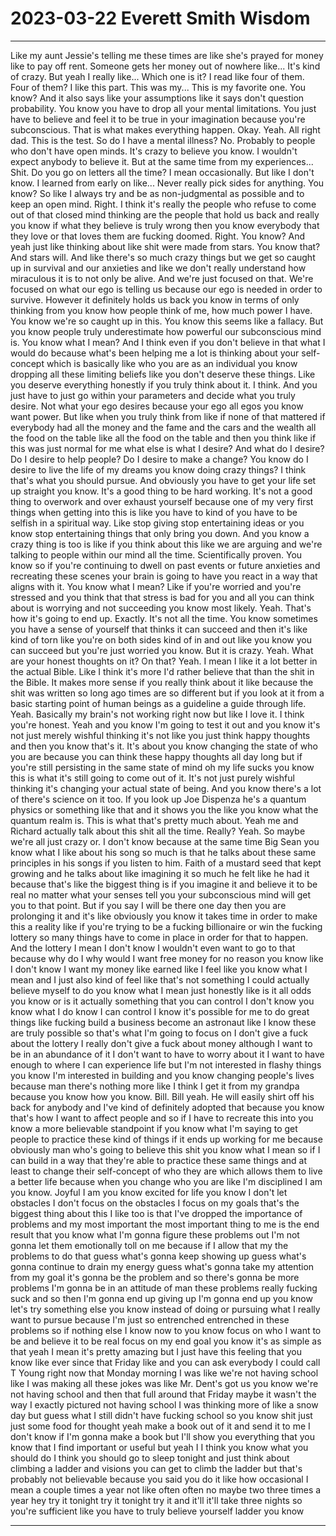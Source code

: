



# 2023-03-22 **Everett Smith** Wisdom
---
Like my aunt Jessie's telling me these times are like she's prayed for money like to pay off rent.
Someone gets her money out of nowhere like...
It's kind of crazy.
But yeah I really like...
Which one is it?
I read like four of them.
Four of them?
I like this part.
This was my...
This is my favorite one.
You know?
And it also says like your assumptions like it says don't question probability.
You know you have to drop all your mental limitations.
You just have to believe and feel it to be true in your imagination because you're subconscious.
That is what makes everything happen.
Okay.
Yeah.
All right dad.
This is the test.
So do I have a mental illness?
No.
Probably to people who don't have open minds.
It's crazy to believe you know.
I wouldn't expect anybody to believe it.
But at the same time from my experiences...
Shit.
Do you go on letters all the time?
I mean occasionally.
But like I don't know.
I learned from early on like...
Never really pick sides for anything.
You know?
So like I always try and be as non-judgmental as possible and to keep an open mind.
Right.
I think it's really the people who refuse to come out of that closed mind thinking are the people that hold us back and really you know if what they believe is truly wrong then you know everybody that they love or that loves them are fucking doomed.
Right.
You know?
And yeah just like thinking about like shit were made from stars.
You know that?
And stars will.
And like there's so much crazy things but we get so caught up in survival and our anxieties and like we don't really understand how miraculous it is to not only be alive.
And we're just focused on that.
We're focused on what our ego is telling us because our ego is needed in order to survive.
However it definitely holds us back you know in terms of only thinking from you know how people think of me, how much power I have.
You know we're so caught up in this.
You know this seems like a fallacy.
But you know people truly underestimate how powerful our subconscious mind is.
You know what I mean?
And I think even if you don't believe in that what I would do because what's been helping me a lot is thinking about your self-concept which is basically like who you are as an individual you know dropping all these limiting beliefs like you don't deserve these things.
Like you deserve everything honestly if you truly think about it.
I think.
And you just have to just go within your parameters and decide what you truly desire.
Not what your ego desires because your ego all egos you know want power.
But like when you truly think from like if none of that mattered if everybody had all the money and the fame and the cars and the wealth all the food on the table like all the food on the table and then you think like if this was just normal for me what else is what I desire?
And what do I desire?
Do I desire to help people?
Do I desire to make a change?
You know do I desire to live the life of my dreams you know doing crazy things?
I think that's what you should pursue.
And obviously you have to get your life set up straight you know.
It's a good thing to be hard working.
It's not a good thing to overwork and over exhaust yourself because one of my very first things when getting into this is like you have to kind of you have to be selfish in a spiritual way.
Like stop giving stop entertaining ideas or you know stop entertaining things that only bring you down.
And you know a crazy thing is too is like if you think about this like we are arguing and we're talking to people within our mind all the time.
Scientifically proven.
You know so if you're continuing to dwell on past events or future anxieties and recreating these scenes your brain is going to have you react in a way that aligns with it.
You know what I mean?
Like if you're worried and you're stressed and you think that that stress is bad for you and all you can think about is worrying and not succeeding you know most likely.
Yeah.
That's how it's going to end up.
Exactly.
It's not all the time.
You know sometimes you have a sense of yourself that thinks it can succeed and then it's like kind of torn like you're on both sides kind of in and out like you know you can succeed but you're just worried you know.
But it is crazy.
Yeah.
What are your honest thoughts on it?
On that?
Yeah.
I mean I like it a lot better in the actual Bible.
Like I think it's more I'd rather believe that than the shit in the Bible.
It makes more sense if you really think about it like because the shit was written so long ago times are so different but if you look at it from a basic starting point of human beings as a guideline a guide through life.
Yeah.
Basically my brain's not working right now but like I love it.
I think you're honest.
Yeah and you know I'm going to test it out and you know it's not just merely wishful thinking it's not like you just think happy thoughts and then you know that's it.
It's about you know changing the state of who you are because you can think these happy thoughts all day long but if you're still persisting in the same state of mind oh my life sucks you know this is what it's still going to come out of it.
It's not just purely wishful thinking it's changing your actual state of being.
And you know there's a lot of there's science on it too.
If you look up Joe Dispenza he's a quantum physics or something like that and it shows you the like you know what the quantum realm is.
This is what that's pretty much about.
Yeah me and Richard actually talk about this shit all the time.
Really?
Yeah.
So maybe we're all just crazy or.
I don't know because at the same time Big Sean you know what I like about his song so much is that he talks about these same principles in his songs if you listen to him.
Faith of a mustard seed that kept growing and he talks about like imagining it so much he felt like he had it because that's like the biggest thing is if you imagine it and believe it to be real no matter what your senses tell you your subconscious mind will get you to that point.
But if you say I will be there one day then you are prolonging it and it's like obviously you know it takes time in order to make this a reality like if you're trying to be a fucking billionaire or win the fucking lottery so many things have to come in place in order for that to happen.
And the lottery I mean I don't know I wouldn't even want to go to that because why do I why would I want free money for no reason you know like I don't know I want my money like earned like I feel like you know what I mean and I just also kind of feel like that's not something I could actually believe myself to do you know what I mean just honestly like is it all odds you know or is it actually something that you can control I don't know you know what I do know I can control I know it's possible for me to do great things like fucking build a business become an astronaut like I know these are truly possible so that's what I'm going to focus on I don't give a fuck about the lottery I really don't give a fuck about money although I want to be in an abundance of it I don't want to have to worry about it I want to have enough to where I can experience life but I'm not interested in flashy things you know I'm interested in building and you know changing people's lives because man there's nothing more like I think I get it from my grandpa because you know how you know.
Bill.
Bill yeah.
He will easily shirt off his back for anybody and I've kind of definitely adopted that because you know that's how I want to affect people and so if I have to recreate this into you know a more believable standpoint if you know what I'm saying to get people to practice these kind of things if it ends up working for me because obviously man who's going to believe this shit you know what I mean so if I can build in a way that they're able to practice these same things and at least to change their self-concept of who they are which allows them to live a better life because when you change who you are like I'm disciplined I am you know.
Joyful I am you know excited for life you know I don't let obstacles I don't focus on the obstacles I focus on my goals that's the biggest thing about this I like too is that I've dropped the importance of problems and my most important the most important thing to me is the end result that you know what I'm gonna figure these problems out I'm not gonna let them emotionally toll on me because if I allow that my the problems to do that guess what's gonna keep showing up guess what's gonna continue to drain my energy guess what's gonna take my attention from my goal it's gonna be the problem and so there's gonna be more problems I'm gonna be in an attitude of man these problems really fucking suck and so then I'm gonna end up giving up I'm gonna end up you know let's try something else you know instead of doing or pursuing what I really want to pursue because I'm just so entrenched entrenched in these problems so if nothing else I know now to you know focus on who I want to be and believe it to be real focus on my end goal you know it's as simple as that yeah I mean it's pretty amazing but I just have this feeling that you know like ever since that Friday like and you can ask everybody I could call T Young right now that Monday morning I was like we're not having school like I was making all these jokes was like Mr. Dent's got us you know we're not having school and then that full around that Friday maybe it wasn't the way I exactly pictured not having school I was thinking more of like a snow day but guess what I still didn't have fucking school so you know shit just just some food for thought yeah make a book out of it and send it to me I don't know if I'm gonna make a book but I'll show you everything that you know that I find important or useful but yeah I I think you know what you should do I think you should go to sleep tonight and just think about climbing a ladder and visions you can get to climb the ladder but that's probably not believable because you said you do it like how occasional I mean a couple times a year not like often often no maybe two three times a year hey try it tonight try it tonight try it and it'll it'll take three nights so you're sufficient like you have to truly believe yourself ladder you know

---